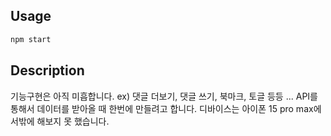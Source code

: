 ## Usage

```bash
npm start
```

## Description
기능구현은 아직 미흡합니다. ex) 댓글 더보기, 댓글 쓰기, 북마크, 토글 등등 ... API를 통해서 데이터를 받아올 때 한번에 만들려고 합니다. 디바이스는 아이폰 15 pro max에서밖에 해보지 못 했습니다.